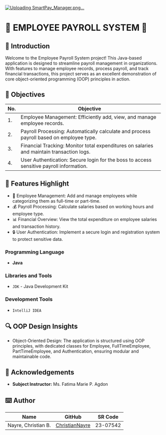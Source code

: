 [![Uploading SmartPay_Manager.png…]()](https://github.com/Christian-Nayre/SmartPay-Manager/blob/main/SmartPay_Manager.png)


# 🌟 EMPLOYEE PAYROLL SYSTEM 🌟

## 🎯 Introduction 
Welcome to the Employee Payroll System project! This Java-based application is designed to streamline payroll management in organizations. With features to manage employee records, process payroll, and track financial transactions, this project serves as an excellent demonstration of core object-oriented programming (OOP) principles in action.

## 🔎 Objectives

| No.                         | Objective                                                                                          |
|-----------------------------|---------------------------------------------------------------------------------------------------|
|1.	|Employee Management: Efficiently add, view, and manage employee records.|
|2.	|Payroll Processing: Automatically calculate and process payroll based on employee type.|
|3.	|Financial Tracking: Monitor total expenditures on salaries and maintain transaction logs.|
|4.|	User Authentication: Secure login for the boss to access sensitive payroll information.|

## 🌟 Features Highlight
- 👥 Employee Management: Add and manage employees while categorizing them as full-time or part-time.
- 💰 Payroll Processing: Calculate salaries based on working hours and employee type.
- 📊 Financial Overview: View the total expenditure on employee salaries and transaction history.
- 🔒 User Authentication: Implement a secure login and registration system to protect sensitive data.

### Programming Language
- **Java**

### Libraries and Tools
- `JDK` - Java Development Kit

### Development Tools
- `IntelliJ IDEA`

## 🔍 OOP Design Insights
- Object-Oriented Design: The application is structured using OOP principles, with dedicated classes for Employee, FullTimeEmployee, PartTimeEmployee, and Authentication, ensuring modular and maintainable code.

## 🤍 Acknowledgements

- **Subject Instructor:** Ms. Fatima Marie P. Agdon

## ⌨️ Author

| Name                             | GitHub                                                | SR Code     |
|----------------------------------|-------------------------------------------------------|-------------|
| Nayre, Christian B. | [ChristianNayre](https://github.com/Christian-Nayre) | 23-07542   |
